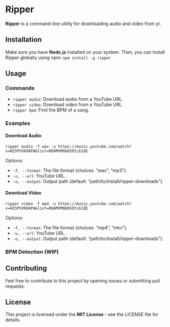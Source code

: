 # Ripper

**Ripper** is a command-line utility for downloading audio and video from yt.

## Installation
Make sure you have **Node.js** installed on your system. Then, you can install Ripper globally using npm:
`npm install -g ripper`

## Usage

### Commands

- `ripper audio`: Download audio from a YouTube URL.
- `ripper video`: Download video from a YouTube URL.
- `ripper bpm`: Find the BPM of a song.

### Examples

#### Download Audio

`ripper audio -f wav -u https://music.youtube.com/watch?v=HZSPVVKDAPA&list=RDAMVMQmOS9tL61QE`

Options:
- `-f, --format`: The file format (choices: “wav”, “mp3”).
- `-u, --url`: YouTube URL.
- `-o, --output`: Output path (default: “path/to/install/ripper-downloads”).

#### Download Video

`ripper video -f mp4 -u https://music.youtube.com/watch?v=HZSPVVKDAPA&list=RDAMVMQmOS9tL61QE`

Options:
- `-f, --format`: The file format (choices: “mp4”, “mkv”).
- `-u, --url`: YouTube URL.
- `-o, --output`: Output path (default: “path/to/install/ripper-downloads”).

### BPM Detection (WIP)

## Contributing

Feel free to contribute to this project by opening issues or submitting pull requests.

## License

This project is licensed under the **MIT License** - see the LICENSE file for details.